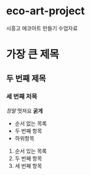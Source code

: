 # eco-art-project
시흥고 에코아트 만들기 수업자료
# 가장 큰 제목
## 두 번째 제목
### 세 번째 저목
*정말* 멋져요
**굵게**

- 순서 없는 목록
-  두 번째 항목
  - 하위항목

1. 순서 있는 목록
2. 두 번째 항목
3. 세 번째 항목

 
   
